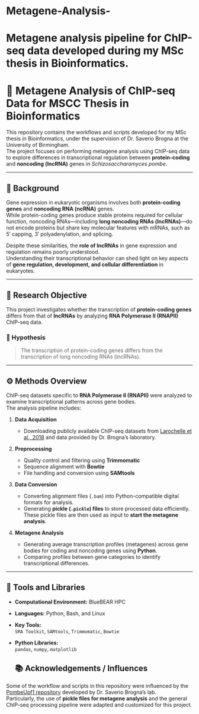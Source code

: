 # Metagene-Analysis-
# Metagene analysis pipeline for ChIP-seq data developed during my MSc thesis in Bioinformatics.
# 🧬 Metagene Analysis of ChIP-seq Data for MSCC Thesis in Bioinformatics

This repository contains the workflows and scripts developed for my MSc thesis in Bioinformatics, under the supervision of Dr. Saverio Brogna at the University of Birmingham.  
The project focuses on performing metagene analysis using ChIP-seq data to explore differences in transcriptional regulation between **protein-coding** and **noncoding (lncRNA)** genes in *Schizosaccharomyces pombe*.

---

## 📖 Background

Gene expression in eukaryotic organisms involves both **protein-coding genes** and **noncoding RNA (ncRNA)** genes.  
While protein-coding genes produce stable proteins required for cellular function, noncoding RNAs—including **long noncoding RNAs (lncRNAs)**—do not encode proteins but share key molecular features with mRNAs, such as 5′ capping, 3′ polyadenylation, and splicing.

Despite these similarities, the **role of lncRNAs** in gene expression and regulation remains poorly understood.  
Understanding their transcriptional behavior can shed light on key aspects of **gene regulation, development, and cellular differentiation** in eukaryotes.

---

## 🔬 Research Objective

This project investigates whether the transcription of **protein-coding genes** differs from that of **lncRNAs** by analyzing **RNA Polymerase II (RNAPII)** ChIP-seq data.

### 🧠 Hypothesis
> The transcription of protein-coding genes differs from the transcription of long noncoding RNAs (lncRNAs).

---

## ⚙️ Methods Overview

ChIP-seq datasets specific to **RNA Polymerase II (RNAPII)** were analyzed to examine transcriptional patterns across gene bodies.  
The analysis pipeline includes:

1. **Data Acquisition**
   - Downloading publicly available ChIP-seq datasets from [Larochelle et al., 2018](https://doi.org/10.1038/s41467-018-06758-z) and data provided by Dr. Brogna’s laboratory.

2. **Preprocessing**
   - Quality control and filtering using **Trimmomatic**
   - Sequence alignment with **Bowtie**
   - File handling and conversion using **SAMtools** 

3. **Data Conversion**
   - Converting alignment files (`.bam`) into Python-compatible digital formats for analysis.
   - Generating **pickle (`.pickle`) files** to store processed data efficiently.  
     These pickle files are then used as input to **start the metagene analysis**.

4. **Metagene Analysis**
   - Generating average transcription profiles (metagenes) across gene bodies for coding and noncoding genes using **Python**.
   - Comparing profiles between gene categories to identify transcriptional differences.

---

## 🧰 Tools and Libraries

- **Computational Environment:** BlueBEAR HPC
- **Languages:** Python, Bash, and Linux 
- **Key Tools:**  
  `SRA Toolkit`, `SAMtools`, `Trimmomatic`, `Bowtie`
- **Python Libraries:**  
  `pandas`, `numpy`, `matplotlib`


  ## 📚 Acknowledgements / Influences

Some of the workflow and scripts in this repository were influenced by the [PombeUpf1 repository](https://github.com/Brogna-Lab/PombeUpf1) developed by Dr. Saverio Brogna’s lab.  
Particularly, the use of **pickle files for metagene analysis** and the general ChIP-seq processing pipeline were adapted and customized for this project.


